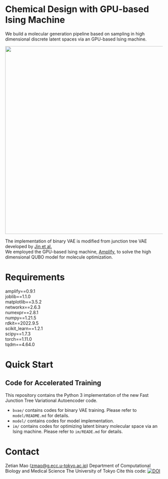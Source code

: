 # Chemical Design with GPU-based Ising Machine

We build a molecular generation pipeline based on sampling in high dimensional discrete latent spaces via an GPU-based Ising machine.

<img src="https://github.com/tsudalab/bVAE-IM/blob/main/overview.png" width="600">

The implementation of binary VAE is modified from junction tree VAE developed by [Jin et al.](https://github.com/wengong-jin/icml18-jtnn)  
We employed the GPU-based Ising machine, [Amplify](https://amplify.fixstars.com/en/), to solve the high dimensional QUBO model for molecule optimization.

# Requirements
amplify==0.9.1  
joblib==1.1.0  
matplotlib==3.5.2  
networkx==2.6.3  
numexpr==2.8.1  
numpy==1.21.5  
rdkit==2022.9.5  
scikit_learn==1.2.1  
scipy==1.7.3  
torch==1.11.0  
tqdm==4.64.0

# Quick Start

## Code for Accelerated Training
This repository contains the Python 3 implementation of the new Fast Junction Tree Variational Autoencoder code.

* `bvae/` contains codes for binary VAE training. Please refer to `model/README.md` for details.
* `model/` contains codes for model implementation.
* `im/` contains codes for optimizing latent binary molecular space via an Ising machine. Please refer to `im/READE.md` for details.

# Contact
Zetian Mao (zmao@g.ecc.u-tokyo.ac.jp)
Department of Computational Biology and Medical Science
The University of Tokyo
Cite this code: [![DOI](https://zenodo.org/badge/608057945.svg)](https://zenodo.org/badge/latestdoi/608057945)
